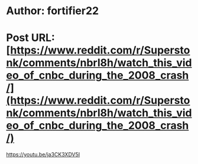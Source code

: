 # Author: fortifier22
# Post URL: [https://www.reddit.com/r/Superstonk/comments/nbrl8h/watch_this_video_of_cnbc_during_the_2008_crash/](https://www.reddit.com/r/Superstonk/comments/nbrl8h/watch_this_video_of_cnbc_during_the_2008_crash/)


https://youtu.be/ja3CK3XDV5I